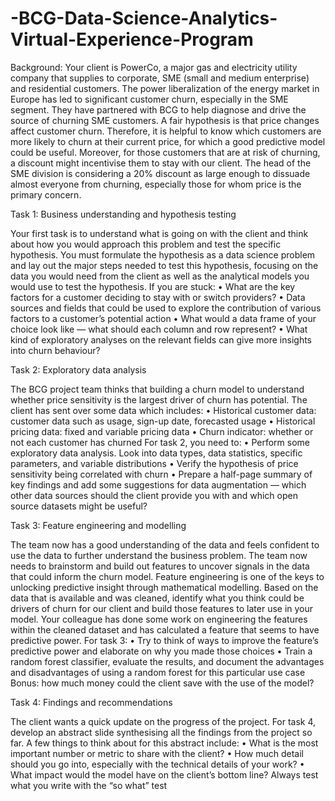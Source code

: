 # -BCG-Data-Science-Analytics-Virtual-Experience-Program
            


Background:
Your client is PowerCo, a major gas and electricity utility company that supplies to corporate, SME (small and medium enterprise) and residential customers. The power liberalization of the energy market in Europe has led to significant customer churn, especially in the SME segment. They have partnered with BCG to help diagnose and drive the source of churning SME customers.
A fair hypothesis is that price changes affect customer churn. Therefore, it is helpful to know which customers are more likely to churn at their current price, for which a good predictive model could be useful.
Moreover, for those customers that are at risk of churning, a discount might incentivise them to stay with our client. The head of the SME division is considering a 20% discount as large enough to dissuade almost everyone from churning, especially those for whom price is the primary concern.

Task 1: Business understanding and hypothesis testing

Your first task is to understand what is going on with the client and think about how you would approach this problem and test the specific hypothesis.
You must formulate the hypothesis as a data science problem and lay out the major steps needed to test this hypothesis, focusing on the data you would need from the client as well as the analytical models you would use to test the hypothesis.
If you are stuck:
•	What are the key factors for a customer deciding to stay with or switch providers?
•	Data sources and fields that could be used to explore the contribution of various factors to a customer’s potential action
•	What would a data frame of your choice look like — what should each column and row represent?
•	What kind of exploratory analyses on the relevant fields can give more insights into churn behaviour?

Task 2: Exploratory data analysis

The BCG project team thinks that building a churn model to understand whether price sensitivity is the largest driver of churn has potential. The client has sent over some data which includes:
•	Historical customer data: customer data such as usage, sign-up date, forecasted usage
•	Historical pricing data: fixed and variable pricing data
•	Churn indicator: whether or not each customer has churned For task 2, you need to:
•	Perform some exploratory data analysis. Look into data types, data statistics, specific parameters, and variable distributions
•	Verify the hypothesis of price sensitivity being correlated with churn
•	Prepare a half-page summary of key findings and add some suggestions for data augmentation — which other data sources should the client provide you with and which open source datasets might be useful?

Task 3: Feature engineering and modelling

The team now has a good understanding of the data and feels confident to use the data to further understand the business problem. The team now needs to brainstorm and build out features to uncover signals in the data that could inform the churn model.
Feature engineering is one of the keys to unlocking predictive insight through mathematical modelling. Based on the data that is available and was cleaned, identify what you think could be drivers of churn for our client and build those features to later use in your model.
Your colleague has done some work on engineering the features within the cleaned dataset and has calculated a feature that seems to have predictive power.
For task 3:
•	Try to think of ways to improve the feature’s predictive power and elaborate on why you made those choices
•	Train a random forest classifier, evaluate the results, and document the advantages and disadvantages of using a random forest for this particular use case
Bonus: how much money could the client save with the use of the model?

Task 4: Findings and recommendations

The client wants a quick update on the progress of the project.
For task 4, develop an abstract slide synthesising all the findings from the project so far.
A few things to think about for this abstract include:
•	What is the most important number or metric to share with the client?
•	How much detail should you go into, especially with the technical details of your work?
•	What impact would the model have on the client’s bottom line? Always test what you write with the “so what” test




